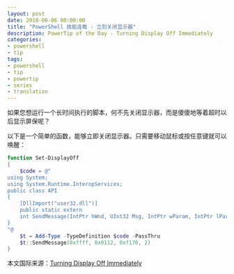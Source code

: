 ```yaml
---
layout: post
date: 2018-06-06 00:00:00
title: "PowerShell 技能连载 - 立刻关闭显示器"
description: PowerTip of the Day - Turning Display Off Immediately
categories:
- powershell
- tip
tags:
- powershell
- tip
- powertip
- series
- translation
---
```

如果您想运行一个长时间执行的脚本，何不先关闭显示器，而是傻傻地等着超时以后显示屏保呢？

以下是一个简单的函数，能够立即关闭显示器。只需要移动鼠标或按任意键就可以唤醒：

```powershell
function Set-DisplayOff
{
    $code = @"
using System;
using System.Runtime.InteropServices;
public class API
{
    [DllImport("user32.dll")]
    public static extern
    int SendMessage(IntPtr hWnd, UInt32 Msg, IntPtr wParam, IntPtr lParam);
}
"@
    $t = Add-Type -TypeDefinition $code -PassThru
    $t::SendMessage(0xffff, 0x0112, 0xf170, 2)
}
```

<!--more-->
本文国际来源：[Turning Display Off Immediately](http://community.idera.com/powershell/powertips/b/tips/posts/turning-display-off-immediately)
